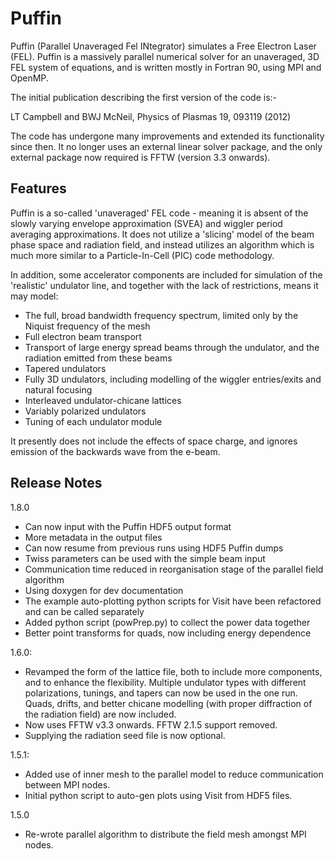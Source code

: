 # Puffin

Puffin (Parallel Unaveraged Fel INtegrator) simulates a Free Electron
Laser (FEL). Puffin is a massively parallel numerical solver for an
unaveraged, 3D FEL system of equations, and is written mostly in
Fortran 90, using MPI and OpenMP.

The initial publication describing the first version of the code is:-

LT Campbell and BWJ McNeil, Physics of Plasmas 19, 093119 (2012)

The code has undergone many improvements and extended its functionality
since then. It no longer uses an external linear solver package, and the
only external package now required is FFTW (version 3.3 onwards).

## Features

Puffin is a so-called 'unaveraged' FEL code - meaning it is absent of the
slowly varying envelope approximation (SVEA) and wiggler period averaging
approximations. It does not utilize a 'slicing' model of the beam phase space
and radiation field, and instead utilizes an algorithm which is much more
similar to a Particle-In-Cell (PIC) code methodology.

In addition, some accelerator components are included for simulation of the 
'realistic' undulator line, and together with the lack of restrictions, 
means it may model:
  - The full, broad bandwidth frequency spectrum, limited only by the Niquist frequency of the mesh
  - Full electron beam transport
  - Transport of large energy spread beams through the undulator, and the radiation emitted from these beams
  - Tapered undulators
  - Fully 3D undulators, including modelling of the wiggler entries/exits and natural focusing
  - Interleaved undulator-chicane lattices
  - Variably polarized undulators
  - Tuning of each undulator module

It presently does not include the effects of space charge, and ignores emission
of the backwards wave from the e-beam.


## Release Notes

1.8.0
  - Can now input with the Puffin HDF5 output format
  - More metadata in the output files
  - Can now resume from previous runs using HDF5 Puffin dumps
  - Twiss parameters can be used with the simple beam input
  - Communication time reduced in reorganisation stage of the parallel field algorithm
  - Using doxygen for dev documentation
  - The example auto-plotting python scripts for Visit have been refactored and can be called separately
  - Added python script (powPrep.py) to collect the power data together
  - Better point transforms for quads, now including energy dependence

1.6.0:
  - Revamped the form of the lattice file, both to include more components, and to
    enhance the flexibility. Multiple undulator types with different polarizations,
    tunings, and tapers can now be used in the one run. Quads, drifts, and better
    chicane modelling (with proper diffraction of the radiation field) are now
    included.
  - Now uses FFTW v3.3 onwards. FFTW 2.1.5 support removed.
  - Supplying the radiation seed file is now optional.

1.5.1:
  - Added use of inner mesh to the parallel model to reduce communication between MPI nodes.
  - Initial python script to auto-gen plots using Visit from HDF5 files.

1.5.0
  - Re-wrote parallel algorithm to distribute the field mesh amongst MPI nodes.
